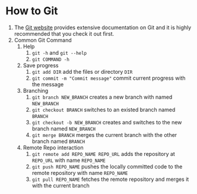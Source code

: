 # How to Git

1. The [Git website](https://git-scm.com/about) provides extensive documentation on Git and it is highly recommended that you check it out first.
1. Common Git Command
      1. Help
            1. `git -h` and `git --help`
            1. `git COMMAND -h`
      1. Save progress
            1. `git add DIR` add the files or directory `DIR`
            1. `git commit -m "Commit message"` commit current progress with the message
      1. Branching
            1. `git branch NEW_BRANCH` creates a new branch with named `NEW_BRANCH`
            1. `git checkout BRANCH` switches to an existed branch named `BRANCH`
            1. `git checkout -b NEW_BRANCH` creates and switches to the new branch named `NEW_BRANCH`
            1. `git merge BRANCH` merges the current branch with the other branch named `BRANCH`
      1. Remote Repo interaction
            1. `git remote add REPO_NAME REPO_URL` adds the repository at `REPO_URL` with name `REPO_NAME`
            1. `git push REPO_NAME` pushes the locally committed code to the remote repository with name `REPO_NAME`
            1. `git pull REPO_NAME` fetches the remote repository and merges it with the current branch
